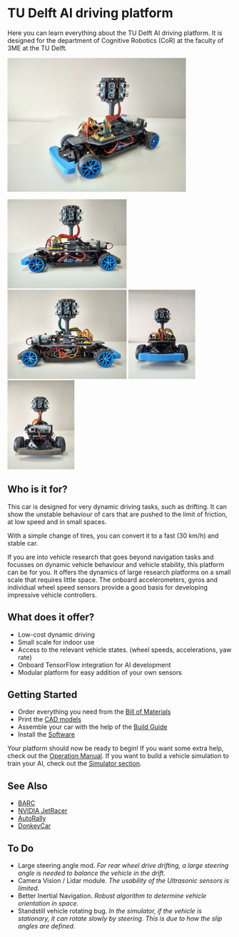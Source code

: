 # TU Delft AI driving platform
Here you can learn everything about the TU Delft AI driving platform. It is designed for the department of Cognitive Robotics (CoR) at the faculty of 3ME at the TU Delft.

<a></a>
<img src="/images/106.jpg" height=300>

<a></a>
<img src="/images/101.jpg" height=200>
<img src="/images/102.jpg" height=200>
<img src="/images/100.jpg" height=200>
<img src="/images/103.jpg" height=200>

## Who is it for?
This car is designed for very dynamic driving tasks, such as drifting. It can show the unstable behaviour of cars that are pushed to the limit of friction, at low speed and in small spaces. 

With a simple change of tires, you can convert it to a fast (30 km/h) and stable car.

If you are into vehicle research that goes beyond navigation tasks and focusses on dynamic vehicle behaviour and vehicle stability, this platform can be for you. It offers the dynamics of large research platforms on a small scale that requires little space. The onboard accelerometers, gyros and individual wheel speed sensors provide a good basis for developing impressive vehicle controllers.

## What does it offer?
- Low-cost dynamic driving
- Small scale for indoor use
- Access to the relevant vehicle states. (wheel speeds, accelerations, yaw rate)
- Onboard TensorFlow integration for AI development
- Modular platform for easy addition of your own sensors

## Getting Started
- Order everything you need from the [Bill of Materials](/documentation/bill_of_materials.md) 
- Print the [CAD models](/cad)
- Assemble your car with the help of the [Build Guide](/documentation/build_guide.md)
- Install the [Software](/documentation/software_setup.md)

Your platform should now be ready to begin! 
If you want some extra help, check out the [Operation Manual](/documentation/operation_manual.md). If you want to build a vehicle simulation to train your AI, check out the [Simulator section](/simulator).

## See Also
- [BARC](https://github.com/MPC-Berkeley/barc)
- [NVIDIA JetRacer](https://github.com/NVIDIA-AI-IOT/jetracer)
- [AutoRally](https://autorally.github.io/)
- [DonkeyCar](https://www.donkeycar.com/)


## To Do
- Large steering angle mod. _For rear wheel drive drifting, a large steering angle is needed to balance the vehicle in the drift._
- Camera Vision / Lidar module. _The usability of the Ultrasonic sensors is limited._
- Better Inertial Navigation. _Robust algorithm to determine vehicle orientation in space._
- Standstill vehicle rotating bug. _In the simulator, if the vehicle is stationary, it can rotate slowly by steering. This is due to how the slip angles are defined._

